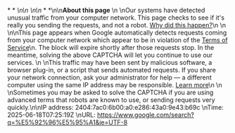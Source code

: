 \* * *\n\n  \n\n* * *\n\n**About this page**  \n  \nOur systems have detected unusual traffic from your computer network. This page checks to see if it's really you sending the requests, and not a robot. [Why did this happen?](https://www.google.com/search?q=%E5%92%96%E5%95%A1&ie=UTF-8#)\n  \n  \n\nThis page appears when Google automatically detects requests coming from your computer network which appear to be in violation of the [Terms of Service](https://www.google.com/policies/terms/)\n. The block will expire shortly after those requests stop. In the meantime, solving the above CAPTCHA will let you continue to use our services.  \n  \nThis traffic may have been sent by malicious software, a browser plug-in, or a script that sends automated requests. If you share your network connection, ask your administrator for help — a different computer using the same IP address may be responsible. [Learn more](https://support.google.com/websearch/answer/86640)\n  \n  \nSometimes you may be asked to solve the CAPTCHA if you are using advanced terms that robots are known to use, or sending requests very quickly.\n\nIP address: 2404:7ac0:6b00:a0:e286:43a0:9e43:b69c  \nTime: 2025-06-18T07:25:19Z  \nURL: https://www.google.com/search?q=%E5%92%96%E5%95%A1&ie=UTF-8